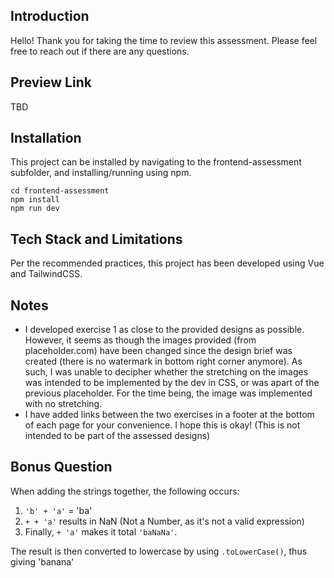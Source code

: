 Introduction
---
Hello! Thank you for taking the time to review this assessment. Please feel free to reach out if there are any questions.

Preview Link
---
TBD

Installation
---
This project can be installed by navigating to the frontend-assessment subfolder, and installing/running using npm.
```
cd frontend-assessment
npm install
npm run dev
```

Tech Stack and Limitations
---
Per the recommended practices, this project has been developed using Vue and TailwindCSS.

Notes
---
- I developed exercise 1 as close to the provided designs as possible. However, it seems as though the images provided (from placeholder.com) have been changed since the design brief was created (there is no watermark in bottom right corner anymore). As such, I was unable to decipher whether the stretching on the images was intended to be implemented by the dev in CSS, or was apart of the previous placeholder. For the time being, the image was implemented with no stretching. 
- I have added links between the two exercises in a footer at the bottom of each page for your convenience. I hope this is okay! (This is not intended to be part of the assessed designs)

Bonus Question
---
When adding the strings together, the following occurs: 
1. `'b' + 'a'` = 'ba'
2. `+ + 'a'` results in NaN (Not a Number, as it's not a valid expression)
3. Finally, `+ 'a'`  makes it total `'baNaNa'`. 

The result is then converted to lowercase by using `.toLowerCase()`, thus giving 'banana'